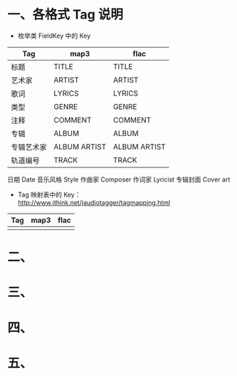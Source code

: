 # 一、各格式 Tag 说明

- 枚举类 FieldKey 中的 Key
  
| Tag        | map3         | flac         |
| ---------- | ------------ | ------------ |
| 标题       | TITLE        | TITLE        |
| 艺术家     | ARTIST       | ARTIST       |
| 歌词       | LYRICS       | LYRICS       |
| 类型       | GENRE        | GENRE        |
| 注释       | COMMENT      | COMMENT      |
| 专辑       | ALBUM        | ALBUM        |
| 专辑艺术家 | ALBUM ARTIST | ALBUM ARTIST |
| 轨道编号   | TRACK        | TRACK        |

日期	Date
音乐风格	Style
作曲家	Composer
作词家	Lyricist
专辑封面	Cover art

- Tag 映射表中的 Key：http://www.jthink.net/jaudiotagger/tagmapping.html

| Tag        | map3         | flac         |
| ---------- | ------------ | ------------ |
|        |         |         |

# 二、

# 三、

# 四、

# 五、